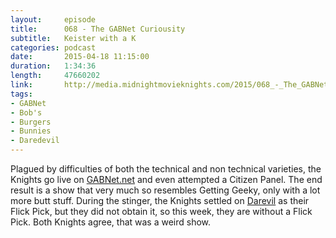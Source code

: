 ```yaml
---
layout:     episode
title:      068 - The GABNet Curiousity
subtitle:   Keister with a K
categories: podcast
date:       2015-04-18 11:15:00
duration:   1:34:36
length:     47660202
link:       http://media.midnightmovieknights.com/2015/068_-_The_GABNet_Curiousity.m4a
tags:
- GABNet
- Bob's
- Burgers
- Bunnies
- Daredevil
---
```

Plagued by difficulties of both the technical and non technical varieties, the Knights go live on [GABNet.net](http://gabnet.net) and even attempted a Citizen Panel. The end result is a show that very much so resembles Getting Geeky, only with a lot more butt stuff. During the stinger, the Knights settled on [Darevil](http://www.imdb.com/title/tt0287978/) as their Flick Pick, but they did not obtain it, so this week, they are without a Flick Pick. Both Knights agree, that was a weird show.